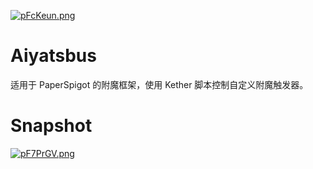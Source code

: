 [![pFcKeun.png](https://s21.ax1x.com/2024/03/13/pFcKeun.png)](https://imgse.com/i/pFcKi4S)

# Aiyatsbus
适用于 PaperSpigot 的附魔框架，使用 Kether 脚本控制自定义附魔触发器。

# Snapshot
[![pF7PrGV.png](https://s21.ax1x.com/2024/03/31/pF7PrGV.png)](https://imgse.com/i/pF7PrGV)
